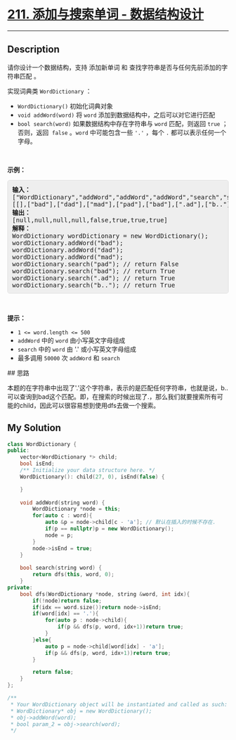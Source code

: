 # [211. 添加与搜索单词 - 数据结构设计](https://leetcode-cn.com/problems/design-add-and-search-words-data-structure/)

---

## Description

<style>
section pre{
    background-color: #eee;
    border: 1px solid #ddd;
    padding:10px;
    border-radius: 5px;
}
</style>
<section>
<p>请你设计一个数据结构，支持 添加新单词 和 查找字符串是否与任何先前添加的字符串匹配 。</p>
<p>实现词典类 <code>WordDictionary</code> ：</p>
<ul>
	<li><code>WordDictionary()</code> 初始化词典对象</li>
	<li><code>void addWord(word)</code> 将 <code>word</code> 添加到数据结构中，之后可以对它进行匹配</li>
	<li><code>bool search(word)</code> 如果数据结构中存在字符串与&nbsp;<code>word</code> 匹配，则返回 <code>true</code> ；否则，返回&nbsp; <code>false</code> 。<code>word</code> 中可能包含一些 <code>'.'</code> ，每个&nbsp;<code>.</code> 都可以表示任何一个字母。</li>
</ul>
<p>&nbsp;</p>
<p><strong>示例：</strong></p>
<pre><strong>输入：</strong>
["WordDictionary","addWord","addWord","addWord","search","search","search","search"]
[[],["bad"],["dad"],["mad"],["pad"],["bad"],[".ad"],["b.."]]
<strong>输出：</strong>
[null,null,null,null,false,true,true,true]
<strong>解释：</strong>
WordDictionary wordDictionary = new WordDictionary();
wordDictionary.addWord("bad");
wordDictionary.addWord("dad");
wordDictionary.addWord("mad");
wordDictionary.search("pad"); // return False
wordDictionary.search("bad"); // return True
wordDictionary.search(".ad"); // return True
wordDictionary.search("b.."); // return True
</pre>
<p>&nbsp;</p>
<p><strong>提示：</strong></p>
<ul>
	<li><code>1 &lt;= word.length &lt;= 500</code></li>
	<li><code>addWord</code> 中的 <code>word</code> 由小写英文字母组成</li>
	<li><code>search</code> 中的 <code>word</code> 由 '.' 或小写英文字母组成</li>
	<li>最多调用 <code>50000</code> 次 <code>addWord</code> 和 <code>search</code></li>
</ul>
</section>
## 思路

本题的在字符串中出现了'.'这个字符串，表示的是匹配任何字符串，也就是说，b..可以查询到bad这个匹配。即，在搜索的时候出现了.，那么我们就要搜索所有可能的child，因此可以很容易想到使用dfs去做一个搜索。

## My Solution

```cpp
class WordDictionary {
public:
    vector<WordDictionary *> child;
    bool isEnd;
    /** Initialize your data structure here. */
    WordDictionary(): child(27, 0), isEnd(false) {

    }
    
    void addWord(string word) {
        WordDictionary *node = this;
        for(auto c : word){
            auto &p = node->child[c - 'a']; // 默认在插入的时候不存在.
            if(p == nullptr)p = new WordDictionary();
            node = p;
        }
        node->isEnd = true;
    }
    
    bool search(string word) {
        return dfs(this, word, 0);
    }
private:
    bool dfs(WordDictionary *node, string &word, int idx){
        if(!node)return false;
        if(idx == word.size())return node->isEnd;
        if(word[idx] == '.'){
            for(auto p : node->child){
                if(p && dfs(p, word, idx+1))return true;
            }
        }else{
            auto p = node->child[word[idx] - 'a'];
            if(p && dfs(p, word, idx+1))return true;
        }

        return false;
    }
};

/**
 * Your WordDictionary object will be instantiated and called as such:
 * WordDictionary* obj = new WordDictionary();
 * obj->addWord(word);
 * bool param_2 = obj->search(word);
 */
```